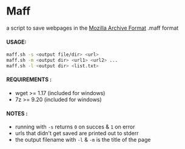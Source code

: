 # Maff

a script to save webpages in the [Mozilla Archive Format](https://en.wikipedia.org/wiki/Mozilla_Archive_Format) .maff format

#### USAGE:

```sh
maff.sh -s <output file/dir> <url>
maff.sh -m <output dir> <url1> <url2> ...
maff.sh -l <output dir> <list.txt> 
```
#### REQUIREMENTS :
- wget >= 1.17 (included for windows)
- 7z >= 9.20 (included for windows)

#### NOTES :
- running with `-s` returns `0` on succes & `1` on error
- urls that didn't get saved are printed out to stderr
- the output filename with `-l` & `-m` is the title of the page
